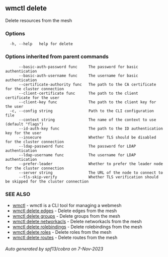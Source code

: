 ## wmctl delete

Delete resources from the mesh

### Options

```
  -h, --help   help for delete
```

### Options inherited from parent commands

```
      --basic-auth-password func     The password for basic authentication
      --basic-auth-username func     The username for basic authentication
      --certificate-authority func   The path to the CA certificate for the cluster connection
      --client-certificate func      The path to the client certificate for the user
      --client-key func              The path to the client key for the user
  -c, --config string                Path to the CLI configuration file
      --context string               The name of the context to use (default "flags")
      --id-auth-key func             The path to the ID authentication key for the user
      --insecure                     Whether TLS should be disabled for the cluster connection
      --ldap-password func           The password for LDAP authentication
      --ldap-username func           The username for LDAP authentication
      --prefer-leader                Whether to prefer the leader node for the cluster connection
      --server string                The URL of the node to connect to
      --tls-skip-verify              Whether TLS verification should be skipped for the cluster connection
```

### SEE ALSO

* [wmctl](wmctl.md)	 - wmctl is a CLI tool for managing a webmesh
* [wmctl delete edges](wmctl_delete_edges.md)	 - Delete edges from the mesh
* [wmctl delete groups](wmctl_delete_groups.md)	 - Delete groups from the mesh
* [wmctl delete networkacls](wmctl_delete_networkacls.md)	 - Delete networkacls from the mesh
* [wmctl delete rolebindings](wmctl_delete_rolebindings.md)	 - Delete rolebindings from the mesh
* [wmctl delete roles](wmctl_delete_roles.md)	 - Delete roles from the mesh
* [wmctl delete routes](wmctl_delete_routes.md)	 - Delete routes from the mesh

###### Auto generated by spf13/cobra on 7-Nov-2023
